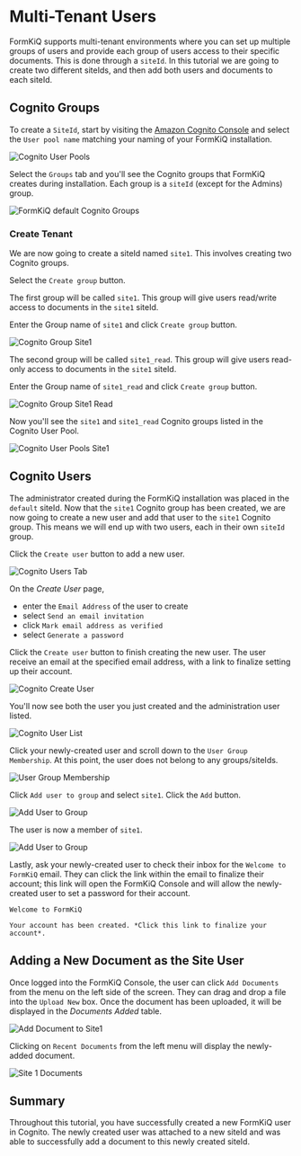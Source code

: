 # Multi-Tenant Users

FormKiQ supports multi-tenant environments where you can set up multiple groups of users and provide each group of users access to their specific documents. This is done through a `siteId`. In this tutorial we are going to create two different siteIds, and then add both users and documents to each siteId.

## Cognito Groups

To create a `SiteId`, start by visiting the [Amazon Cognito Console](https://console.aws.amazon.com/cognito) and select the `User pool name` matching your naming of your FormKiQ installation.

![Cognito User Pools](./img/cognito-user-pools.png)

Select the `Groups` tab and you'll see the Cognito groups that FormKiQ creates during installation. Each group is a `siteId` (except for the Admins) group.

![FormKiQ default Cognito Groups](./img/cognito-groups-default.png)

### Create Tenant

We are now going to create a siteId named `site1`. This involves creating two Cognito groups.

Select the `Create group` button. 

The first group will be called `site1`. This group will give users read/write access to documents in the `site1` siteId. 

Enter the Group name of `site1` and click `Create group` button.

![Cognito Group Site1](./img/cognito-group-site1.png)

The second group will be called `site1_read`. This group will give users read-only access to documents in the `site1` siteId. 

Enter the Group name of `site1_read` and click `Create group` button.

![Cognito Group Site1 Read](./img/cognito-group-site1-read.png)

Now you'll see the `site1` and `site1_read` Cognito groups listed in the Cognito User Pool.

![Cognito User Pools Site1](./img/cognito-user-pools-site1.png)

## Cognito Users

The administrator created during the FormKiQ installation was placed in the `default` siteId. Now that the `site1` Cognito group has been created, we are now going to create a new user and add that user to the `site1` Cognito group. This means we will end up with two users, each in their own `siteId` group.

Click the `Create user` button to add a new user.

![Cognito Users Tab](./img/cognito-users-tab.png)

On the *Create User* page, 

* enter the `Email Address` of the user to create 
* select `Send an email invitation`
* click `Mark email address as verified`
* select `Generate a password`

Click the `Create user` button to finish creating the new user. The user receive an email at the specified email address, with a link to finalize setting up their account.

![Cognito Create User](./img/cognito-create-user.png)

You'll now see both the user you just created and the administration user listed.

![Cognito User List](./img/cognito-user-list.png)

Click your newly-created user and scroll down to the `User Group Membership`. At this point, the user does not belong to any groups/siteIds.

![User Group Membership](./img/user-group-membership.png)

Click `Add user to group` and select `site1`. Click the `Add` button.

![Add User to Group](./img/add-user-to-group.png)

The user is now a member of `site1`.

![Add User to Group](./img/user-group-site1.png)

Lastly, ask your newly-created user to check their inbox for the `Welcome to FormKiQ` email. They can click the link within the email to finalize their account; this link will open the FormKiQ Console and will allow the newly-created user to set a password for their account.

````
Welcome to FormKiQ

Your account has been created. *Click this link to finalize your account*.
`````

## Adding a New Document as the Site User

Once logged into the FormKiQ Console, the user can click `Add Documents` from the menu on the left side of the screen. They can drag and drop a file into the `Upload New` box. Once the document has been uploaded, it will be displayed in the *Documents Added* table.

![Add Document to Site1](./img/add-document-site1.png)

Clicking on `Recent Documents` from the left menu will display the newly-added document.

![Site 1 Documents](./img/site1-documents.png)

## Summary

Throughout this tutorial, you have successfully created a new FormKiQ user in Cognito. The newly created user was attached to a new siteId and was able to successfully add a document to this newly created siteId.
